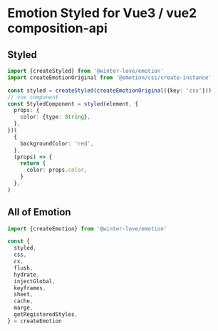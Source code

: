 # Emotion Styled for Vue3 / vue2 composition-api

## Styled 

```typescript
import {createStyled} from '@winter-love/emotion'
import createEmotionOriginal from '@emotion/css/create-instance'

const styled = createStyled(createEmotionOriginal({key: 'css'}))
// vue component
const StyledComponent = styled(element, {
  props: {
    color: {type: String},
  },
})(
  {
    backgroundColor: 'red',
  },
  (props) => {
    return {
      color: props.color,
    }
  },
)
```

## All of Emotion

```typescript
import {createEmotion} from '@winter-love/emotion'

const {
  styled,
  css,
  cx,
  flush,
  hydrate,
  injectGlobal,
  keyframes,
  sheet,
  cache,
  marge,
  getRegisteredStyles,
} = createEmotion

```
